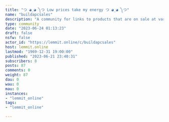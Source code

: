 ```yaml
---
title: "つ ◕_◕ ༽つ Low prices take my energy つ ◕_◕ ༽つ" 
name: "buildapcsales"
description: "A community for links to products that are on sale at various websites. Monitors, cables, processors, video cards, fans, cooling, cases,..."
type: community
date: "2023-06-24 01:13:23"
draft: false
nsfw: false
actor_id: "https://lemmit.online/c/buildapcsales"
host: lemmit.online
lastmod: "1969-12-31 19:00:00"
published: "2023-06-21 23:40:31"
subscribers: 8
posts: 87
comments: 0
weight: 87
dau: 0
wau: 0
mau: 0
instances:
- "lemmit_online"
tags: 
- "lemmit_online"

---
```

